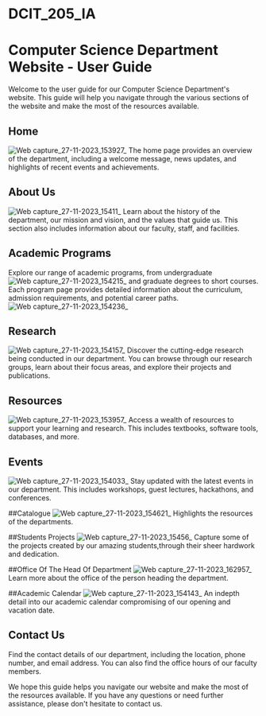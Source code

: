 # DCIT_205_IA

# Computer Science Department Website - User Guide

Welcome to the user guide for our Computer Science Department's website. This guide will help you navigate through the various sections of the website and make the most of the resources available.

## Home
![Web capture_27-11-2023_153927_](https://github.com/Daquiver1/DCIT_205_IA/assets/148434566/e3e58c3e-b149-409e-a024-2f05d13336ea)
The home page provides an overview of the department, including a welcome message, news updates, and highlights of recent events and achievements.

## About Us
![Web capture_27-11-2023_15411_](https://github.com/Daquiver1/DCIT_205_IA/assets/148434566/fdf62aa2-c323-4e3b-bcbe-778fe1e880cd)
Learn about the history of the department, our mission and vision, and the values that guide us. This section also includes information about our faculty, staff, and facilities.

## Academic Programs
Explore our range of academic programs, from undergraduate 
![Web capture_27-11-2023_154215_](https://github.com/Daquiver1/DCIT_205_IA/assets/148434566/8d760393-79e7-4412-8207-836d47d27e14)
and graduate degrees to short courses. Each program page provides detailed information about the curriculum, admission requirements, and potential career paths.
![Web capture_27-11-2023_154236_](https://github.com/Daquiver1/DCIT_205_IA/assets/148434566/5eabf162-a7a8-4141-9445-db5a4f09e358)

## Research
![Web capture_27-11-2023_154157_](https://github.com/Daquiver1/DCIT_205_IA/assets/148434566/b8a8ac48-88a8-428a-825e-aea29fac83dc)
Discover the cutting-edge research being conducted in our department. You can browse through our research groups, learn about their focus areas, and explore their projects and publications.

## Resources
![Web capture_27-11-2023_153957_](https://github.com/Daquiver1/DCIT_205_IA/assets/148434566/5635e76d-59f0-4238-a854-2f23f927e8d7)
Access a wealth of resources to support your learning and research. This includes textbooks, software tools, databases, and more.

## Events
![Web capture_27-11-2023_154033_](https://github.com/Daquiver1/DCIT_205_IA/assets/148434566/9f8f59e9-ad2d-4fda-8401-58cc619d26f9)
Stay updated with the latest events in our department. This includes workshops, guest lectures, hackathons, and conferences.

##Catalogue
![Web capture_27-11-2023_154621_](https://github.com/Daquiver1/DCIT_205_IA/assets/148434566/cbc34f9c-3f66-4996-ac55-ddf1bd8eeca1)
Highlights the resources of the departments.

##Students Projects
![Web capture_27-11-2023_15456_](https://github.com/Daquiver1/DCIT_205_IA/assets/148434566/374dee25-9372-467c-aaab-8baed87ed8f1)
Capture some of the projects created by our amazing students,through their sheer hardwork and dedication.

##Office Of The Head Of Department
![Web capture_27-11-2023_162957_](https://github.com/Daquiver1/DCIT_205_IA/assets/148434566/5d373a0c-9c15-4d05-b1d7-b49bf7bfbe6b)
Learn more about the office of the person heading the department.

##Academic Calendar
![Web capture_27-11-2023_154143_](https://github.com/Daquiver1/DCIT_205_IA/assets/148434566/93a6d160-460b-4463-b58b-b04328c397a5)
An indepth detail into our academic calendar compromising of our opening and vacation date. 


## Contact Us

Find the contact details of our department, including the location, phone number, and email address. You can also find the office hours of our faculty members.

We hope this guide helps you navigate our website and make the most of the resources available. If you have any questions or need further assistance, please don't hesitate to contact us.


